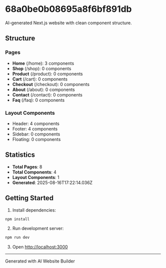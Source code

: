 # 68a0be0b08695a8f6bf891db

AI-generated Next.js website with clean component structure.

## Structure

### Pages
- **Home** (/home): 3 components
- **Shop** (/shop): 0 components
- **Product** (/product): 0 components
- **Cart** (/cart): 0 components
- **Checkout** (/checkout): 0 components
- **About** (/about): 0 components
- **Contact** (/contact): 0 components
- **Faq** (/faq): 0 components

### Layout Components
- Header: 4 components
- Footer: 4 components
- Sidebar: 0 components
- Floating: 0 components

## Statistics
- **Total Pages**: 8
- **Total Components**: 4
- **Layout Components**: 1
- **Generated**: 2025-08-16T17:22:14.036Z

## Getting Started

1. Install dependencies:
```bash
npm install
```

2. Run development server:
```bash
npm run dev
```

3. Open [http://localhost:3000](http://localhost:3000)

---
Generated with AI Website Builder

